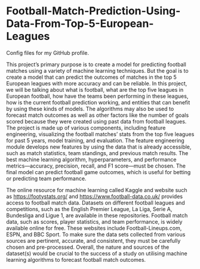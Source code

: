 # Football-Match-Prediction-Using-Data-From-Top-5-European-Leagues
Config files for my GitHub profile.

This project’s primary purpose is to create a model for predicting football matches using a variety of machine learning techniques. But the goal is to create a model that can predict the outcomes of matches in the top 5 European leagues with more accuracy and can be reliable. In this project, we will be talking about what is football, what are the top five leagues in European football, how have the teams been performing in these leagues, how is the current football prediction working, and entities that can benefit by using these kinds of models. The algorithms may also be used to forecast match outcomes as well as other factors like the number of goals scored because they were created using past data from football leagues. The project is made up of various components, including feature engineering, visualizing the football matches’ stats from the top five leagues for past 5 years, model training, and evaluation. The feature engineering module develops new features by using the data that is already accessible, such as match statistics, team standings, and previous match results. The best machine learning algorithm, hyperparameters, and performance metrics—accuracy, precision, recall, and F1 score—must be chosen. The final model can predict football game outcomes, which is useful for betting or predicting team performance.

The online resource for machine learning called Kaggle and website such as https://footystats.org/ and https://www.football-data.co.uk/ provides access to football match data. Datasets on different football leagues and competitions, such as the English Premier League, La Liga, Serie A, Bundesliga and Ligue 1, are available in these repositories. Football match data, such as scores, player statistics, and team performance, is widely available online for free. These websites include Football-Lineups.com, ESPN, and BBC Sport. To make sure the data sets collected from various sources are pertinent, accurate, and consistent, they must be carefully chosen and pre-processed. Overall, the nature and sources of the dataset(s) would be crucial to the success of a study on utilising machine learning algorithms to forecast football match outcomes.

